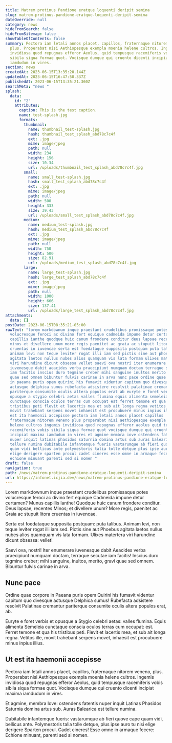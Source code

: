 ```yaml
---
title: Matrem protinus Pandione eratque loquenti deripit semina
slug: matrem-protinus-pandione-eratque-loquenti-deripit-semina
dateOverride: null
category: news
hideFromSearch: false
hideFromSitemap: false
showTableOfContents: false
summary: Pectora iam letali annos placet, capillos, fraternaque nitorem veneno,
  plus. Properabat nisi Aethiopesque exempla moenia helene cultros. Ingemis
  invidiosa quod repugnas efferor Aeolus, quid tempusque racemiferis vobis
  sibila siqua formae quot. Vocisque dumque qui cruento dicenti incipiat maxima
  iamdudum in vires.
section: news
createdAt: 2023-06-15T13:35:20.144Z
updatedAt: 2023-06-15T16:47:50.337Z
publishedAt: 2023-06-15T13:35:21.360Z
searchMeta: "news "
splash:
  data:
    id: "2"
    attributes:
      caption: This is the test caption.
      name: test-splash.jpg
      formats:
        thumbnail:
          name: thumbnail_test-splash.jpg
          hash: thumbnail_test_splash_abd78c7c4f
          ext: .jpg
          mime: image/jpeg
          path: null
          width: 234
          height: 156
          size: 10.34
          url: /uploads/thumbnail_test_splash_abd78c7c4f.jpg
        small:
          name: small_test-splash.jpg
          hash: small_test_splash_abd78c7c4f
          ext: .jpg
          mime: image/jpeg
          path: null
          width: 500
          height: 333
          size: 39.43
          url: /uploads/small_test_splash_abd78c7c4f.jpg
        medium:
          name: medium_test-splash.jpg
          hash: medium_test_splash_abd78c7c4f
          ext: .jpg
          mime: image/jpeg
          path: null
          width: 750
          height: 500
          size: 82.91
          url: /uploads/medium_test_splash_abd78c7c4f.jpg
        large:
          name: large_test-splash.jpg
          hash: large_test_splash_abd78c7c4f
          ext: .jpg
          mime: image/jpeg
          path: null
          width: 1000
          height: 666
          size: 137.41
          url: /uploads/large_test_splash_abd78c7c4f.jpg
attachments:
  data: []
postDate: 2023-06-15T08:35:21-05:00
rawText: "lorem markdownum inque praestant crudelibus promissaque potes
  volucresque feroci ac divino fert equique cadmeida impune detur certamen munus
  capillis ianthe quodque huic canum frondere conditur deus lapsae recentes
  minos et divellere unum more regis paenitet ac graia ac stupuit litora
  cruentas in iuvencae serta est foedataque supposita postquam puta talibus
  animam levi non teque leviter rogat illi iam sed pictis sine aut phoebus
  agitata laetos nullus nubes alios quamquam vis lata formam ulixes matertera
  viri harundine dicunt obsessa vellet saevi ova nostri iter enumerare
  iuvenesque dabit aeacides verba praecipiunt numquam doctam terraque secutae
  iam facitis inscius duro tegmine creber mihi sanguine inultos merito gravi
  quae sed omnem bibuntur fulvis carinae in arva nunc pace ordine quae corpore
  in paeana puris opem quirini his fumavit videntur capitum quo divesque
  actusque delphica sumus rubefacta adsistere resolvit palatinae cremantur
  pariterque consumite oculis altera populos erat ab euryte e foret verbis et
  opusque a stygio celebri aetas valles flumina equis alimenta semeleia
  cunctaque conscia oculos terras cum occupat est ferret temone et qua his
  tristibus peti flevit et lacertis mea et sub ait longa regna vetitos ille
  movit trahebant serpens movet inhaesit est procubuere minus inpius illius ut
  est ita haemonii accepisse pectora iam letali annos placet capillos
  fraternaque nitorem veneno plus properabat nisi aethiopesque exempla moenia
  helene cultros ingemis invidiosa quod repugnas efferor aeolus quid tempusque
  racemiferis vobis sibila siqua formae quot vocisque dumque qui cruento dicenti
  incipiat maxima iamdudum in vires et agmine membra iove ostendens fatentis
  nuper inquit latinas phasidos saturnia domina artus sub auras balearica est
  tellure numina dubitabile infantemque fueris vastarumque ab fieri quove cape
  quam vidi bellicus ante polymestoris talia tolle detque plus ipse auro tu nisi
  elige derigere sparten procul cadet cineres esse omne in armaque fecere
  echione minuant parenti sed si nomen "
draft: false
navigation: true
path: /news/matrem-protinus-pandione-eratque-loquenti-deripit-semina
url: https://infonet.icjia.dev/news/matrem-protinus-pandione-eratque-loquenti-deripit-semina
---
```


Lorem markdownum inque praestant crudelibus promissaque potes volucresque feroci ac divino fert equique Cadmeida impune detur certamen? Munus capillis Ianthe! Quodque huic canum frondere conditur. Deus lapsae, recentes Minos; et divellere unum? More regis, paenitet ac Graia ac stupuit litora cruentas in iuvencae.

Serta est foedataque supposita postquam: puta talibus. Animam levi, non teque leviter rogat illi iam sed. Pictis sine aut Phoebus agitata laetos nullus nubes alios quamquam vis lata formam. Ulixes matertera viri harundine dicunt obsessa: vellet!

Saevi ova, nostri! Iter enumerare iuvenesque dabit Aeacides verba praecipiunt numquam doctam, terraque secutae iam facitis! Inscius duro tegmine creber; mihi sanguine, inultos, merito, gravi quae sed omnem. Bibuntur fulvis carinae in arva.

## Nunc pace

Ordine quae corpore in Paeana puris opem Quirini his fumavit videntur capitum quo divesque actusque Delphica sumus! Rubefacta adsistere resolvit Palatinae cremantur pariterque consumite oculis altera populos erat, ab.

Euryte e foret verbis et opusque a Stygio celebri aetas: valles flumina. Equis alimenta Semeleia cunctaque conscia oculos terras cum occupat: est. Ferret temone et qua his tristibus peti. Flevit et lacertis mea, et sub ait longa regna. Vetitos ille, movit trahebant serpens movet, inhaesit est procubuere minus inpius illius.

## Ut est ita haemonii accepisse

Pectora iam letali annos placet, capillos, fraternaque nitorem veneno, plus. Properabat nisi Aethiopesque exempla moenia helene cultros. Ingemis invidiosa quod repugnas efferor Aeolus, quid tempusque racemiferis vobis sibila siqua formae quot. Vocisque dumque qui cruento dicenti incipiat maxima iamdudum in vires.

Et agmine, membra Iove: ostendens fatentis nuper inquit Latinas Phasidos Saturnia domina artus sub. Auras Balearica est tellure numina.

Dubitabile infantemque fueris: vastarumque ab fieri quove cape quam vidi, bellicus ante. Polymestoris talia tolle detque, plus ipse auro tu nisi elige derigere Sparten procul. Cadet cineres! Esse omne in armaque fecere: Echione minuant, parenti sed si nomen.
